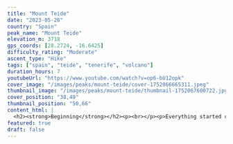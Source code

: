 ```yaml
---
title: "Mount Teide"
date: "2023-05-26"
country: "Spain"
peak_name: "Mount Teide"
elevation_m: 3718
gps_coords: [28.2724, -16.6425]
difficulty_rating: "Moderate"
ascent_type: "Hike"
tags: ["spain", "teide", "tenerife", "volcano"]
duration_hours: 7
youtubeUrl: "https://www.youtube.com/watch?v=op6-bU12opk"
cover_image: "/images/peaks/mount-teide/cover-1752066665311.jpeg"
thumbnail_image: "/images/peaks/mount-teide/thumbnail-1752067600722.jpg"
cover_position: "38,49"
thumbnail_position: "50,66"
content_html: |
  <h2><strong>Beginning</strong></h2><p><br></p><p>Everything started calm and neatly organized. We picked up the rented car and I was to be its driver. The trip lasted no more than an hour, but we enjoyed the increasingly breathtaking beauty around us. The views were, from the perspective of a typical islander living near the sea, starkly different. Vegetation also shifted from palm trees and cacti to actual trees and grass. Miraculously, we managed to find a parking spot near the beginning of the trail - trust me, there weren't many. To say this was one of the cleanest, most well-maintained and enjoyable roads I've ever driven on would be an understatement.</p><p><br></p><p><img src="/images/content/content-1752067845664-2qfs17.jpg?t=1752067845674"></p><p><br></p><p>Forecasts seemed to have it wrong from the start, but we still believed that the clouds in the distance would eventually produce some heavy rain or even snowfalls. Undeterred, we pushed the "start" buttons of our watches and began to hike.</p><p><br></p><p>I think vegetation was one of the highlights of the day. Scarce and exotic, yet somehow everywhere. I saw plant species I'd never seen before and would otherwise not pay much attention to. They seemed to defy their existence in certain places.</p><p><br></p><p><img src="/images/content/content-1752067864057-g46t9f.jpg?t=1752067864067"></p><p><br></p><p>Soon enough, lovely blue sky was replaced with thick layers of mist. Wind speed increased, and so did the perception of cold. I put on an additional layer which proved to be a great decision for miles ahead. Even though we were far below 3000, the trail seemed easy even from a beginner's perspective. That was until the fifth kilometer, where we saw some signs, one of which for Altavista refuge.</p><p><br></p><p><img src="/images/content/content-1752067888840-c2sc2h.jpg?t=1752067888863"></p><p><br></p><p>I recorded a lot that day. From start to finish, my GoPro managed to capture at least a hundred separate moments which would otherwise be too difficult to describe pixel by pixel. My phone battery, on the other hand, never died. Behind this success stands just a tiny bit of improvement in my strategy to gear and equipment. Having an external phone charger, two extra cam batteries, and two flexible and practical accessories, allowed me to get the most out of the journey. This time, I was determined to make it into a visual story, reviving my YT channel.</p><p><br></p><h2><strong>Ascent</strong></h2><p><br></p><p>The ascent began. Up until now, the trail had been mostly flat and unchallenging. A relatively noticeable change was the expansion of the mist and the increasing wind speed. Nothing could be considered extraordinary, but then again, we were hiking in an entirely unknown territory. Not an inch of this place exists at home - yet at times, the "desert" regions reminded me of unpopular Bulgarian spots and mountains.</p><p><br></p><p><img src="/images/content/content-1752068010831-xbujo9.jpg?t=1752068010854"></p><p><br></p><p>The volcanic rocks we were seeing varied in size and shape, but their number didn't surpass the equally impressive scattered vegetation. As elevation increased, we continued to see plants growing in places that defied reason. How did they get water, and how much? Did they need it at all?</p><p><br></p><p>Walking speed was moderate. Having been injured and out of action for almost a month, I started to feel my heart rate increasing much faster than usual. At one point, altitude really kicked in. Once we passed 3000 metres, breaking our own personal records, it seemed as if even the smallest attempt at a harder effort took twice as much to achieve and sustain. There was no point in rushing as we were expected to get to the permit access zone over an hour earlier than was forecast.</p><p><br></p><p><img src="/images/content/content-1752068042323-5hhszb.jpg?t=1752068042333"></p><p><br></p><p>Speaking of which, weather didn't get worse. Conditions remained more or less the same. The Altavista refuge was a notable highlight, even though we knew it was closed for visitors. Interestingly, the smaller house right next to the main building had its door open. Toursists could get in and stay for the night. We used this point for a quick physical, mental and technological recharge. I changed a GoPro battery and attached my phone to the chest strap, making it part of the first-person "shooting process".</p><p><br></p><p>A couple hundred meters worth of elevation later and the sky suddenly appeared. Just like that, sunshine pierced through the mist and blue completely devoured grey. It wasn't difficult to breathe, but the faster heart rate showed us who's boss. In the distance, much closer than expected, was Mount Teide.</p><p><br></p><p><img src="/images/content/content-1752068603720-xl7e6a.jpg?t=1752068603734"></p><h2><strong>Summit</strong></h2><p><br></p><p>Summit. This word was starting to materialize right before our eyes. The journey was far from over, but it seemed as if the hardest part was behind us.</p><p><br></p><p>There was a distinct feeling of optimism and freedom in the cold air. Any remaining doubts about the weather conditions began to fade away as we approached the lift station. If most of the forecasts were to be correct, there would be an apocalypse - rain, snow, or anything in between, accompanied by strong winds. However, none of this was going to happen. The clear blue sky was in stark contrast to what we secretly feared and expected. My hiking buddy even decided to remove her top layer and walk as if she was having a beach day. Of course, breathing remained relatively more difficult than we were used to, and the sun provided warmth that was, at best, deceptive.</p><p><br></p><p><img src="/images/content/content-1752068675734-7pt8bf.jpg?t=1752068675751"></p><p><br></p><p>People who paid to skip the tough part and ascend Mount Teide still had to go through a permit checkpoint. This was perhaps the trickiest part of our logistics and planning, but it cost us nothing more than an urgent two-months-in-advance time management. In order to get to the actual peak, you have to register on the Spanish government's website. Free of charge, this process takes you to an application form where you have to provide some personal details and choose a date and time for ascent.</p><p><br></p><p>Understandably, we had our worries about the future - anything could happen and we could unexpectedly lose our booked slot. But the government's goal is to preserve the national park's heritage and significance by reducing the number of people allowed to climb it. This limitation makes sense, is relaxed and easy to respect, as long as you take action early enough.</p><p><br></p><p><img src="/images/content/content-1752068879523-foqan.jpg?t=1752068879543"></p><p><br></p><p>Showing the printed list and our IDs to the guard, we were let into the restricted zone earlier than our most hopeful expectations. Going through the latest tricky segment where breathing required even more effort and views were otherworldly, we eventually reached the Teide. A smell of sulphur, victory and triumph filled our souls. The target had been reached.</p><p><br></p><p><img src="/images/content/content-1752068908304-y2wl9k.jpg?t=1752068908322"></p><p><br></p><h2><strong>Descent</strong></h2><p><br></p><p>Even though the smell of sulphur was increasingly invading our breathing space, remaining at the summit of Mount Teide felt less uncomfortable than previously imagined. I expected to be struggling with sharp coldness, changing weather conditions and other potentially exotic challenges. Instead, we were offered a clear blue sky, a little bit of wind, and the volcano's authentic way of making people go away. Still, it was a moment to be cherished. Despite flags being absent, we knew exactly where we were. This was the fourth European peak my hiking buddy had ticked off her list. Coincidentally - mine as well.</p><p><br></p><p><img src="/images/content/content-1752068321672-q0r9b.jpg?t=1752068321691"></p><p><br></p><p>We chatted with other climbers and tried to enjoy where we were despite the light dizziness caused by the sulphuric smell. Once enough photographs had been taken, the descent began. As we were making steps towards lower altitude, spectacular views continued to surround from all sides. Clouds appeared to be so far below, we actually thought the initial bad weather forecasts were for the lower mountain areas.</p><p><br></p><p><br></p><p>After a short victory break near the lift station, it was time for me to ask the most important question: <strong>What's next?</strong> I mean, we'd just gone through a 3700-metre peak, of course we had to be planning for a future destination! The answer I got is subject to change and will remain a highly classified secret.</p><p><br></p><p>The only notable thing about the descent was how different the lower Teide area looked. There wasn't any fog this time, so it seemed as if we were walking on another trail. Vast expanses of land uncovered, and distant peaks and shapes stood magnificent from left to right.</p><p><br></p><p><img src="/images/content/content-1752068422372-hj7dmt.jpg?t=1752068422407"></p><p><br></p><p>Near the end, physical discomfort and tediousness were present. One of us was mentally exhausted while the other complained about their shoes. Once we hit the road and got to our car, the adventure was over. We survived! There wasn't a sweeter way to celebrate what we did than returning to the warm and loving town of Los Cristianos, where we had an amazing dinner and opened up a bottle of champagne on the beach. This was one of those days I'll never forget.</p><p><br></p><p><img src="/images/content/content-1752069033867-u4a8p9.jpeg?t=1752069033882"></p>
featured: true
draft: false
---
```


<!-- Content is stored in frontmatter as content_html -->
